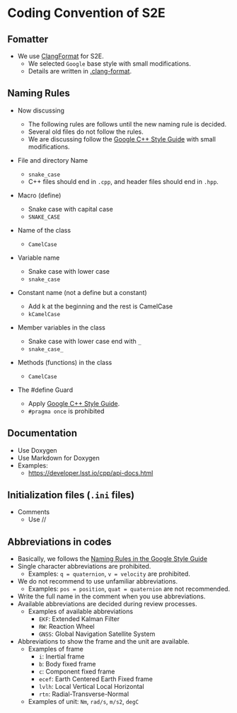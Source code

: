 # Coding Convention of S2E

## Fomatter
- We use [ClangFormat](https://clang.llvm.org/docs/ClangFormat.html) for S2E. 
  - We selected `Google` base style with small modifications.
  - Details are written in [.clang-format](https://github.com/ut-issl/s2e-core/blob/develop/.clang-format).


## Naming Rules
- Now discussing
  - The following rules are follows until the new naming rule is decided.
  - Several old files do not follow the rules.
  - We are discussing follow the [Google C++ Style Guide](https://google.github.io/styleguide/cppguide.html) with small modifications.

- File and directory Name
  - `snake_case`
  - C++ files should end in `.cpp`, and header files should end in `.hpp`.

- Macro (define)
  - Snake case with capital case
  - `SNAKE_CASE`

- Name of the class
  - `CamelCase`

- Variable name
  - Snake case with lower case
  - `snake_case`

- Constant name (not a define but a constant)
  - Add k at the beginning and the rest is CamelCase
  - `kCamelCase`

- Member variables in the class
  - Snake case with lower case end with `_`
  - `snake_case_`

- Methods (functions) in the class
  - `CamelCase`

- The #define Guard
  - Apply [Google C++ Style Guide](https://google.github.io/styleguide/cppguide.html).
  - `#pragma once` is prohibited

## Documentation
- Use Doxygen
- Use Markdown for Doxygen
- Examples:
  - https://developer.lsst.io/cpp/api-docs.html


## Initialization files (`.ini` files)
- Comments
  - Use //

## Abbreviations in codes
- Basically, we follows the [Naming Rules in the Google Style Guide](https://google.github.io/styleguide/cppguide.html#General_Naming_Rules)
- Single character abbreviations are prohibited.
  - Examples: `q = quaternion`, `v = velocity` are prohibited.
- We do not recommend to use unfamiliar abbreviations.
  - Examples: `pos = position`, `quat = quaternion` are not recommended.
- Write the full name in the comment when you use abbreviations.
- Available abbreviations are decided during review processes.
  - Examples of available abbreviations
    - `EKF`: Extended Kalman Filter
    - `RW`: Reaction Wheel
    - `GNSS`: Global Navigation Satellite System
- Abbreviations to show the frame and the unit are available.
  - Examples of frame
    - `i`: Inertial frame
    - `b`: Body fixed frame
    - `c`: Component fixed frame
    - `ecef`: Earth Centered Earth Fixed frame
    - `lvlh`: Local Vertical Local Horizontal
    - `rtn`: Radial-Transverse-Normal
  - Examples of unit: `Nm`, `rad/s`, `m/s2`, `degC`
